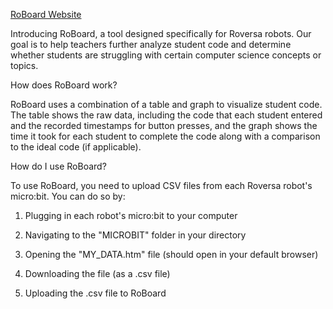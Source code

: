 

[RoBoard Website](https://aranjothi.github.io/RoBoard/)

Introducing RoBoard, a tool designed specifically for Roversa robots. Our goal is to help teachers further analyze student code and determine whether students are struggling with certain computer science concepts or topics.

How does RoBoard work?

RoBoard uses a combination of a table and graph to visualize student code. The table shows the raw data, including the code that each student entered and the recorded timestamps for button presses, and the graph shows the time it took for each student to complete the code along with a comparison to the ideal code (if applicable).

How do I use RoBoard?

To use RoBoard, you need to upload CSV files from each Roversa robot's micro:bit. You can do so by:

1. Plugging in each robot's micro:bit to your computer

2. Navigating to the "MICROBIT" folder in your directory

3. Opening the "MY_DATA.htm" file (should open in your default browser)

4. Downloading the file (as a .csv file)

5. Uploading the .csv file to RoBoard
